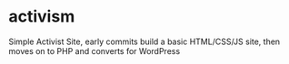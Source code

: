 # activism
Simple Activist Site, early commits build a basic HTML/CSS/JS site, then moves on to PHP and converts for WordPress
